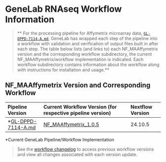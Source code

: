 # GeneLab RNAseq Workflow Information

> ** For the processing pipeline for Affymetrix microarray data,
[`GL-DPPD-7114-A.md`](../Pipeline_GL-DPPD-7114_Versions/GL-DPPD-7114-A.md),
GeneLab has wrapped each step of the pipeline into a workflow with validation and verification of output files built in after each step. The table below lists (and links to) each NF_MAAffymetrix version and the corresponding workflow subdirectory, the current NF_MAAffymetrix/workflow implementation is indicated. Each workflow subdirectory contains information about the workflow along with instructions for installation and usage.**  

## NF_MAAffymetrix Version and Corresponding Workflow

|Pipeline Version|Current Workflow Version (for respective pipeline version)|Nextflow Version|
|:---------------|:---------------------------------------------------------|:---------------|
|*[GL-DPPD-7114-A.md](../Pipeline_GL-DPPD-7114_Versions/GL-DPPD-7114-A.md)|[NF_MAAffymetrix_1.0.5](NF_MAAffymetrix)|24.10.5|

*Current GeneLab Pipeline/Workflow Implementation

> See the [workflow changelog](NF_MAAffymetrix/CHANGELOG.md) to access previous workflow versions and view all changes associated with each version update. 